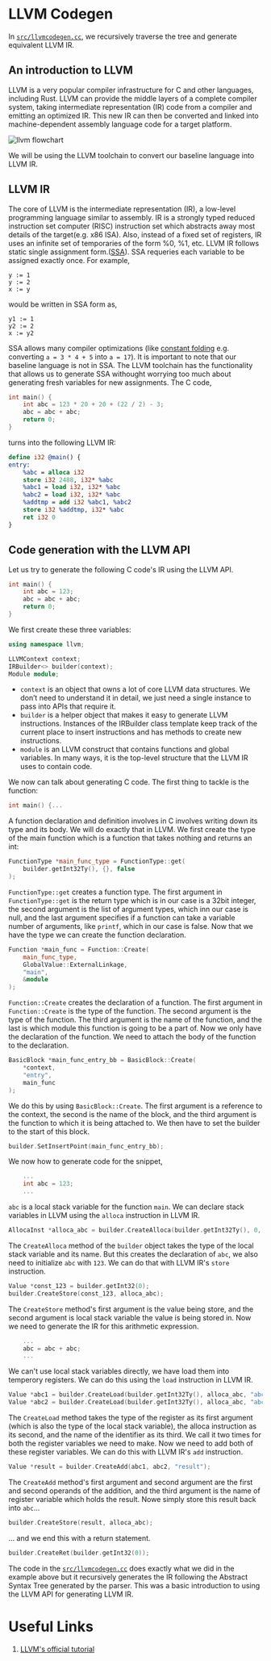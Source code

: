 # LLVM Codegen
In [`src/llvmcodegen.cc`](../src/llvmcodegen.cc), we recursively traverse the tree and generate equivalent LLVM IR.

## An introduction to LLVM
LLVM is a very popular compiler infrastructure for C and other languages, including Rust. LLVM can provide the middle layers of a complete compiler system, taking intermediate representation (IR) code from a compiler and emitting an optimized IR. This new IR can then be converted and linked into machine-dependent assembly language code for a target platform.

![llvm flowchart](images/llvm.png)

We will be using the LLVM toolchain to convert our baseline language into LLVM IR.

## LLVM IR
The core of LLVM is the intermediate representation (IR), a low-level programming language similar to assembly. IR is a strongly typed reduced instruction set computer (RISC) instruction set which abstracts away most details of the target(e.g. x86 ISA). Also, instead of a fixed set of registers, IR uses an infinite set of temporaries of the form %0, %1, etc. LLVM IR follows static single assignment form.([SSA](https://en.wikipedia.org/wiki/Static_single-assignment_form)). SSA requeries each variable to be assigned exactly once. For example,

```
y := 1
y := 2
x := y
```

would be written in SSA form as,

```
y1 := 1
y2 := 2
x := y2
```

SSA allows many compiler optimizations (like [constant folding](https://en.wikipedia.org/wiki/Constant_folding) e.g. converting `a = 3 * 4 + 5` into `a = 17`). It is important to note that our baseline language is not in SSA. The LLVM toolchain has the functionality that allows us to generate SSA withought worrying too much about generating fresh variables for new assignments. The C code,

```C
int main() {
    int abc = 123 * 20 + 20 + (22 / 2) - 3;
    abc = abc + abc;
    return 0;
}
```

turns into the following LLVM IR:

```llvm
define i32 @main() {
entry:
    %abc = alloca i32
    store i32 2488, i32* %abc
    %abc1 = load i32, i32* %abc
    %abc2 = load i32, i32* %abc
    %addtmp = add i32 %abc1, %abc2
    store i32 %addtmp, i32* %abc
    ret i32 0
}
```

## Code generation with the LLVM API
Let us try to generate the following C code's IR using the LLVM API.

```C
int main() {
    int abc = 123;
    abc = abc + abc;
    return 0;
}
```

We first create these three variables:

```C++
using namespace llvm;

LLVMContext context;
IRBuilder<> builder(context);
Module module;
```

- `context` is an object that owns a lot of core LLVM data structures. We don’t need to understand it in detail, we just need a single instance to pass into APIs that require it.
- `builder` is a helper object that makes it easy to generate LLVM instructions. Instances of the IRBuilder class template keep track of the current place to insert instructions and has methods to create new instructions.
- `module` is an LLVM construct that contains functions and global variables. In many ways, it is the top-level structure that the LLVM IR uses to contain code.

We now can talk about generating C code. The first thing to tackle is the function:

```C
int main() {...
```

A function declaration and definition involves in C involves writing down its type and its body. We will do exactly that in LLVM. We first create the type of the main function which is a function that takes nothing and returns an int:

```C++
FunctionType *main_func_type = FunctionType::get(
    builder.getInt32Ty(), {}, false
);
```

`FunctionType::get` creates a function type. The first argument in `FunctionType::get` is the return type which is in our case is a 32bit integer, the second argument is the list of argument types, which inn our case is null, and the last argument specifies if a function can take a variable number of arguments, like `printf`, which in our case is false. Now that we have the type we can create the function declaration.

```C++
Function *main_func = Function::Create(
    main_func_type,
    GlobalValue::ExternalLinkage,
    "main",
    &module
);
```

`Function::Create` creates the declaration of a function. The first argument in `Function::Create` is the type of the function. The second argument is the type of the function. The third argument is the name of the function, and the last is which module this function is going to be a part of. Now we only have the declaration of the function. We need to attach the body of the function to the declaration.

```C++
BasicBlock *main_func_entry_bb = BasicBlock::Create(
    *context,
    "entry",
    main_func
);
```
We do this by using `BasicBlock::Create`. The first argument is a reference to the context, the second is the name of the block, and the third argument is the function to which it is being attached to. We then have to set the builder to the start of this block.

```C++
builder.SetInsertPoint(main_func_entry_bb);
```

We now how to generate code for the snippet,

```C
    ...
    int abc = 123;
    ...
```

`abc` is a local stack variable for the function `main`. We can declare stack variables in LLVM using the `alloca` instruction in LLVM IR.

```C++
AllocaInst *alloca_abc = builder.CreateAlloca(builder.getInt32Ty(), 0, "abc");
```

The `CreateAlloca` method of the `builder` object takes the type of the local stack variable and its name. But this creates the declaration of `abc`, we also need to initialize `abc` with `123`. We can do that with LLVM IR's `store` instruction. 

```C++
Value *const_123 = builder.getInt32(0);
builder.CreateStore(const_123, alloca_abc);
```

The `CreateStore` method's first argument is the value being store, and the second argument is local stack variable the value is being stored in. Now we need to generate the IR for this arithmetic expression.

```C
    ...
    abc = abc + abc;
    ...
```

We can't use local stack variables directly, we have load them into temperory registers. We can do this using the `load` instruction in LLVM IR.

```C++
Value *abc1 = builder.CreateLoad(builder.getInt32Ty(), alloca_abc, "abc");
Value *abc2 = builder.CreateLoad(builder.getInt32Ty(), alloca_abc, "abc");
```

The `CreateLoad` method takes the type of the register as its first argument (which is also the type of the local stack variable), the alloca instruction as its second, and the name of the identifier as its third.  We call it two times for both the register variables we need to make. Now we need to add both of these register variables. We can do this with LLVM IR's `add` instruction. 

```C++
Value *result = builder.CreateAdd(abc1, abc2, "result");
```

The `CreateAdd` method's first argument and second argument are the first and second operands of the addition, and the third argument is the name of register variable which holds the result. Nowe simply store this result back into `abc`...

```C++
builder.CreateStore(result, alloca_abc);
```

... and we end this with a return statement.

```C++
builder.CreateRet(builder.getInt32(0));
```

The code in the [`src/llvmcodegen.cc`](../src/llvmcodegen.cc) does exactly what we did in the example above but it recursively generates the IR following the Abstract Syntax Tree generated by the parser. This was a basic introduction to using the LLVM API for generating LLVM IR.

# Useful Links
1. [LLVM's official tutorial](https://llvm.org/docs/tutorial/MyFirstLanguageFrontend/index.html)